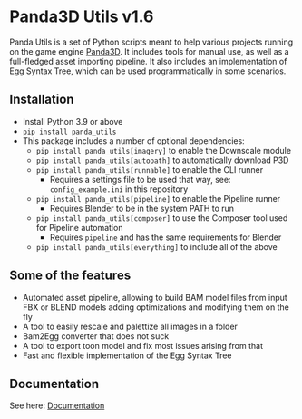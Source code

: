 # Panda3D Utils v1.6
 
Panda Utils is a set of Python scripts meant to help various projects
running on the game engine [Panda3D](https://panda3d.org).
It includes tools for manual use, as well as a full-fledged asset
importing pipeline. It also includes an implementation of Egg Syntax Tree,
which can be used programmatically in some scenarios.

## Installation
* Install Python 3.9 or above
* `pip install panda_utils`
* This package includes a number of optional dependencies:
  * `pip install panda_utils[imagery]` to enable the Downscale module
  * `pip install panda_utils[autopath]` to automatically download P3D
  * `pip install panda_utils[runnable]` to enable the CLI runner
    * Requires a settings file to be used that way, see: `config_example.ini`
      in this repository
  * `pip install panda_utils[pipeline]` to enable the Pipeline runner
    * Requires Blender to be in the system PATH to run
  * `pip install panda_utils[composer]` to use the Composer tool
    used for Pipeline automation
    * Requires `pipeline` and has the same requirements for Blender
  * `pip install panda_utils[everything]` to include all of the above

## Some of the features
* Automated asset pipeline, allowing to build BAM model files from input
  FBX or BLEND models adding optimizations and modifying them on the fly
* A tool to easily rescale and palettize all images in a folder
* Bam2Egg converter that does not suck
* A tool to export toon model and fix most issues arising from that
* Fast and flexible implementation of the Egg Syntax Tree

## Documentation

See here: [Documentation](https://panda-utils.readthedocs.io/en/latest/)
